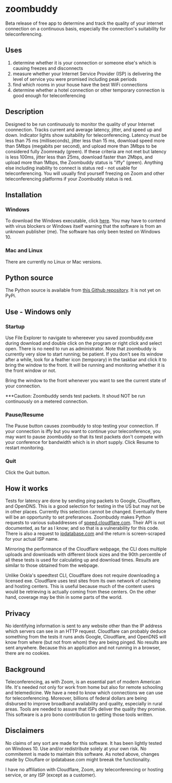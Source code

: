 # zoombuddy
Beta release of free app to determine and track the quality of your internet connection on a continuous basis, especially the connection's suitability for teleconferencing. 

## Uses
1. determine whether it is your connection or someone else's which is causing freezes and disconnects
2. measure whether your Internet Service Provider (ISP) is delivering the level of service you were promised including peak periods
3. find which rooms in your house have the best WiFi connections
4. determine whether a hotel connection or other temporary connection is good enough for teleconferencing

## Description
Designed to be run continuously to monitor the quality of your Internet coonnection. Tracks current and average latency, jitter, and speed up and down. Indicator lights show suitability for teleconferencing. Latency must be less than 75 ms (milliseconds), jitter less than 15 ms, download speed more than 5Mbps (megabits per second), and upload more than 3Mbps to be considered fully Zoomready (green). If these criteria are not met but latency is less 100ms, jitter less than 25ms, download faster than 2Mbps, and upload more than 1Mbps, the Zoombuddy status is "iffy" (green). Anything else including inability to connect is status red - not usable for teleconferencing. You will usually find yourself freezing on Zoom and other teleconferencing platforms if your Zoombuddy status is red.

## Installation

### Windows

To download the Windows executable, click [here](https://zoombuddy.s3.amazonaws.com/zoombuddy.exe). You may have to contend with virus blockers or Windows itself warning that the software is from an unknown publisher (me). The software has only been tested on Windows 10.

### Mac and Linux

There are currently no Linux or Mac versions. 

## Python source

The Python source is available from [this Github repository](https://github.com/tevslin/zoombuddy). It is not yet on PyPi.

## Use - Windows only

### Startup

Use File Explorer to navigate to whereever you saved zoombuddy.exe during download and double click on the program or right click and select open. There is no need to run as administrator. Note that zoombuddy is currently very slow to start running; be patient. If you don't see its window after a while, look for a feather icon (temporary) in the taskbar and click it to bring the window to the front. It will be running and monitoring whether it is the front window or not.

Bring the window to the front whenever you want to see the current state of your connection.

***Caution: Zoombuddy sends test packets. It shoud NOT be run continuously on a metered connection.

### Pause/Resume

The Pause button causes zoombuddy to stop testing your connection. If your connection is iffy but you want to continue your teleconference, you may want to pause zoombuddy so that its test packets don't compete with your conference for bandwidth which is in short supply. Click Resume to restart monitoring.

### Quit

Click the Quit button.

## How it works

Tests for latency are done by sending ping packets to Google, Cloudflare, and OpenDNS. This is a good selection for testing in the US but may not be in other places. Currently this selection cannot be changed. Eventually there will be an opportunity to set preferances. Zoombuddy makes Python requests to various subaddresses of [speed.cloudflare.com](https://speed.cloudflare.com). Their API is not documented, as far as I know; and so that is a vulnerability for this code. There is also a request to [ipdatabase.com](http://www.ipdatabase.com/ip) and the return is screen-scraped for your actual ISP name.

Mirroring the performance of the Cloudflare webpage, the CLI does multiple uploads and downloads with different block sizes and the 90th percentile of all these tests is used for calculating up and download times. Results are similar to those obtained from the webpage.

Unlike Ookla's speedtest CLI, Cloudflare does not require downloading a licensed exe. Cloudflare uses test sites from its own network of cacheing and hosting centers. This is useful because much of the content users would be retrieving is actually coming from these centers. On the other hand, coverage may be thin in some parts of the world.

## Privacy

No identifying information is sent to any website other than the IP address which servers can see in an HTTP request. Cloudflare can probably deduce something from the tests it runs ands Google, Cloudflare, and OpenDNS will know from where (but not from whom) they are being pinged. No results are sent anywhere. Because this an application and not running in a browser, there are no cookies.

## Background

Teleconferencing, as with Zoom, is an essential part of modern American life. It's needed not only for work from home but also for remote schooling and telemedicine. We have a need to know which connections we can use for teleconferencing. Moreover, billions of federal dollars are being disbursed to improve broadband availability and quality, especially in rural areas. Tools are needed to assure that ISPs deliver the quality they promise. This software is a pro bono contribution to getting those tools written. 

## Disclaimers

No claims of any sort are made for this software. It has been lightly tested on Windows 10. Use and/or redistribute solely at your own risk. No commitemnt is made to maintain this software. As noted above, changes made by Clouflare or ipdatabase.com might breeak the functionality.

I have no affiliation with Cloudflare, Zoom, any teleconferencing or hosting service, or any ISP (except as a customer).

